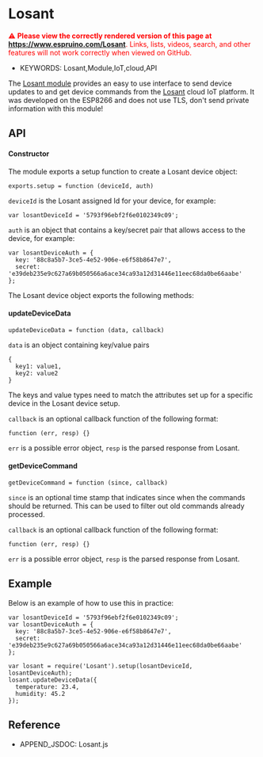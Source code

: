 <!--- Copyright (c) 2016 Patrick Van Oosterwijck. See the file LICENSE for copying permission. -->
Losant
======

<span style="color:red">:warning: **Please view the correctly rendered version of this page at https://www.espruino.com/Losant**. Links, lists, videos, search, and other features will not work correctly when viewed on GitHub.</span>

* KEYWORDS: Losant,Module,IoT,cloud,API

The [Losant module](/modules/Losant.js) provides an easy to use
interface to send device updates to and get device commands from
the [Losant](https://www.losant.com/) cloud IoT platform.
It was developed on the ESP8266 and does not use TLS,
don't send private information with this module!

API
---

#### Constructor

The module exports a setup function to create a Losant device object:

```
exports.setup = function (deviceId, auth)
```

`deviceId` is the Losant assigned Id for your device, for example:
```
var losantDeviceId = '5793f96ebf2f6e0102349c09';
```

`auth` is an object that contains a key/secret pair that allows
access to the device, for example:
```
var losantDeviceAuth = {
  key: '88c8a5b7-3ce5-4e52-906e-e6f58b8647e7',
  secret: 'e39deb235e9c627a69b050566a6ace34ca93a12d31446e11eec68da0be66aabe'
};
```

The Losant device object exports the following methods:

#### updateDeviceData

```
updateDeviceData = function (data, callback)
```

`data` is an object containing key/value pairs
```
{
  key1: value1,
  key2: value2
}
```
The keys and value types need to match the attributes set up for a specific
device in the Losant device setup.
  
`callback` is an optional callback function of the following format:
```
function (err, resp) {}
```
`err` is a possible error object, `resp` is the parsed response from
Losant.

#### getDeviceCommand

```
getDeviceCommand = function (since, callback)
```

`since` is an optional time stamp that indicates since when the commands
should be returned.  This can be used to filter out old commands already
processed.
  
`callback` is an optional callback function of the following format:
```
function (err, resp) {}
```
`err` is a possible error object, `resp` is the parsed response from
Losant.

Example
-------

Below is an example of how to use this in practice:

```
var losantDeviceId = '5793f96ebf2f6e0102349c09';
var losantDeviceAuth = {
  key: '88c8a5b7-3ce5-4e52-906e-e6f58b8647e7',
  secret: 'e39deb235e9c627a69b050566a6ace34ca93a12d31446e11eec68da0be66aabe'
};

var losant = require('Losant').setup(losantDeviceId, losantDeviceAuth);
losant.updateDeviceData({
  temperature: 23.4,
  humidity: 45.2
});
```

Reference
---------

* APPEND_JSDOC: Losant.js
